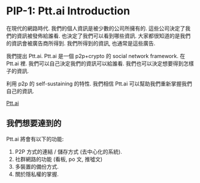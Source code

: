 PIP-1: Ptt.ai Introduction
==========

在現代的網路時代. 我們的個人資訊是被少數的公司所擁有的.
這些公司決定了我們的資訊被發佈給誰看. 也決定了我們可以看到哪些資訊.
大家都很知道的是我們的資訊會被廣告商所得到. 我們所得到的資訊, 也通常是這些廣告.

我們提出 Ptt.ai. Ptt.ai 是一個 p2p+crypto 的 social network framework.
在 Ptt.ai 裡. 我們可以自己決定我們的資訊可以給誰看. 我們也可以決定想要得到怎樣子的資訊.

利用 p2p 的 self-sustaining 的特性. 我們相信 Ptt.ai 可以幫助我們重新掌握我們自己的資訊.

[Ptt.ai](https://ailabs.tw/smart-city/ptt-ai-using-blockchain-for-ai-data-justice/)


我們想要達到的
-----

Ptt.ai 將會有以下的功能:

1. P2P 方式的連結 / 儲存方式 (去中心化的系統).
2. 社群網路的功能 (看板, po 文, 推噓文)
3. 多裝置的備份方式.
4. 關於隱私權的掌握.
